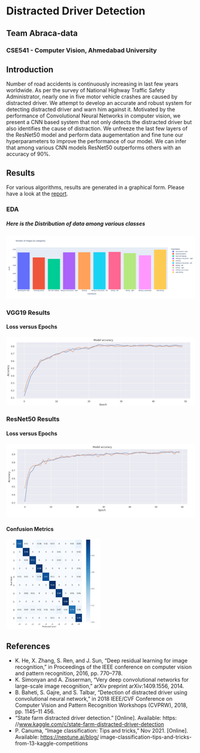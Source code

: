 # Distracted Driver Detection
## Team Abraca-data
### CSE541 - Computer Vision, Ahmedabad University

## Introduction
Number of road accidents is continuously increasing in last few years worldwide. As per the survey of National Highway Traffic Safety Administrator, nearly one in five motor vehicle crashes are caused by distracted driver. We attempt to develop an accurate and robust system for detecting distracted driver and warn him against it. Motivated by the performance of Convolutional Neural Networks in computer vision, we present a CNN based system that not only detects the distracted driver but also identifies the cause of distraction. We unfreeze the last few layers of the ResNet50 model and perform data augementation and fine tune our hyperparameters to improve the performance of our model. We can infer that among various CNN models ResNet50 outperforms others with an accuracy of 90%.

## Results
For various algorithms, results are generated in a graphical form. Please have a look at the [report](https://github.com/Mananshi/CSE541-Computer-Vision-2022-Abraca-data/blob/main/Reports/Group_3_Abraca_data_End_Sem_Project_Report_.pdf).

### EDA

##### Here is the Distribution of data among various classes

![](Results/class_count.png)

### VGG19 Results
#### Loss versus Epochs

![](Results/vgg19_accuracy_epochs.jpeg)

### ResNet50 Results
#### Loss versus Epochs

![](Results/resnet50_accuracy_epochs.jpeg)

#### Confusion Metrics
<img src="Results/confusion_matrix.jpeg" width="50%" height="50%">


## References
- K. He, X. Zhang, S. Ren, and J. Sun, “Deep residual learning for image recognition,” in Proceedings of the IEEE conference on computer vision and pattern recognition, 2016, pp. 770–778.
- K. Simonyan and A. Zisserman, “Very deep convolutional networks for large-scale image recognition,” arXiv preprint arXiv:1409.1556, 2014.
- B. Baheti, S. Gajre, and S. Talbar, “Detection of distracted driver using convolutional neural network,” in 2018 IEEE/CVF Conference on Computer Vision and Pattern Recognition Workshops (CVPRW), 2018, pp. 1145–11 456.
- “State farm distracted driver detection.” [Online]. Available:
https: //www.kaggle.com/c/state-farm-distracted-driver-detection
- P. Canuma, “Image classification: Tips and tricks,” Nov 2021. [Online]. Available: https://neptune.ai/blog/ image-classification-tips-and-tricks-from-13-kaggle-competitions
